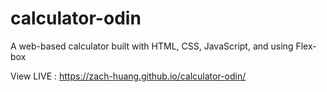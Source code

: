 # calculator-odin

A web-based calculator built with HTML, CSS, JavaScript, and using Flex-box

View LIVE : https://zach-huang.github.io/calculator-odin/
